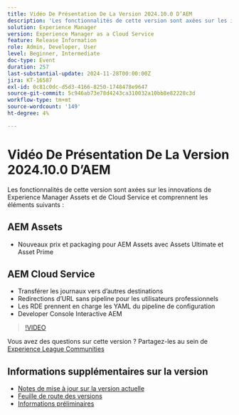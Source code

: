 ```yaml
---
title: Vidéo De Présentation De La Version 2024.10.0 D’AEM
description: 'Les fonctionnalités de cette version sont axées sur les innovations de Experience Manager Assets et de Cloud Service et comprennent les éléments suivants : AEM Assets Nouveaux prix et packaging pour AEM Assets avec Assets Ultimate et Asset PrimeAEM Cloud Service Transférer les journaux vers d’autres destinations Redirections d’URL sans pipeline pour les utilisateurs professionnels ​ les RDE prennent en charge la configuration du pipeline YAML ​ Interactive AEM Developer Console'
solution: Experience Manager
version: Experience Manager as a Cloud Service
feature: Release Information
role: Admin, Developer, User
level: Beginner, Intermediate
doc-type: Event
duration: 257
last-substantial-update: 2024-11-28T00:00:00Z
jira: KT-16587
exl-id: 0c81c0dc-d5d3-4166-8250-1748478e9647
source-git-commit: 5c946ab73e78d4243ca310032a10bb8e82228c3d
workflow-type: tm+mt
source-wordcount: '149'
ht-degree: 4%

---
```


# Vidéo De Présentation De La Version 2024.10.0 D’AEM

Les fonctionnalités de cette version sont axées sur les innovations de Experience Manager Assets et de Cloud Service et comprennent les éléments suivants :

## AEM Assets

* Nouveaux prix et packaging pour AEM Assets avec Assets Ultimate et Asset Prime

## AEM Cloud Service

* Transférer les journaux vers d’autres destinations
* Redirections d’URL sans pipeline pour les utilisateurs professionnels &#x200B;
* Les RDE prennent en charge les YAML du pipeline de configuration&#x200B;
* Developer Console Interactive AEM

>[!VIDEO](https://video.tv.adobe.com/v/3440501/?learn=on&enablevpops)

Vous avez des questions sur cette version ?  Partagez-les au sein de [Experience League Communities](https://adobe.ly/3ZgKGmh)

## Informations supplémentaires sur la version

* [Notes de mise à jour sur la version actuelle](https://experienceleague.adobe.com/docs/experience-manager-cloud-service/content/release-notes/home.html?lang=fr)
* [Feuille de route des versions](https://experienceleague.adobe.com/docs/experience-manager-release-information/aem-release-updates/update-releases-roadmap.html?lang=fr)
* [Informations préliminaires](https://experienceleague.adobe.com/docs/experience-manager-cloud-service/content/release-notes/prerelease.html?lang=fr)
